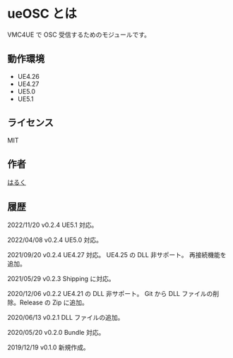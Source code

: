 # ueOSC とは
VMC4UE で OSC 受信するためのモジュールです。

## 動作環境
- UE4.26
- UE4.27
- UE5.0
- UE5.1

## ライセンス
MIT

## 作者
[はるく](https://twitter.com/HAL9_HARUKU)

## 履歴
2022/11/20 v0.2.4
UE5.1 対応。

2022/04/08 v0.2.4
UE5.0 対応。

2021/09/20 v0.2.4
UE4.27 対応。
UE4.25 の DLL 非サポート。
再接続機能を追加。

2021/05/29 v0.2.3
Shipping に対応。

2020/12/06 v0.2.2
UE4.21 の DLL 非サポート。
Git から DLL ファイルの削除。Release の Zip に追加。

2020/06/13 v0.2.1
DLL ファイルの追加。

2020/05/20 v0.2.0
Bundle 対応。

2019/12/19 v0.1.0
新規作成。
